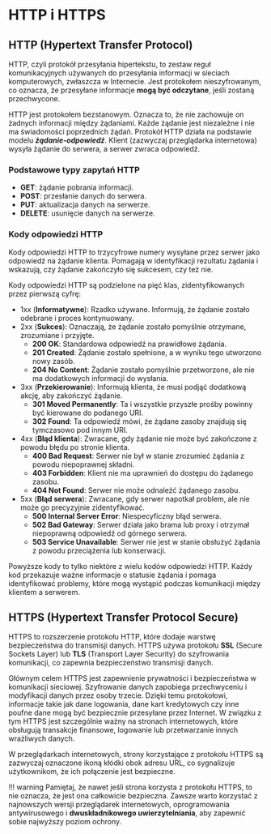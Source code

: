 # HTTP i HTTPS

## HTTP (Hypertext Transfer Protocol)

HTTP, czyli protokół przesyłania hipertekstu, to zestaw reguł komunikacyjnych używanych do przesyłania informacji w sieciach komputerowych, zwłaszcza w Internecie. Jest protokołem nieszyfrowanym, co oznacza, że przesyłane informacje **mogą być odczytane**, jeśli zostaną przechwycone.

HTTP jest protokołem bezstanowym. Oznacza to, że nie zachowuje on żadnych informacji między żądaniami. Każde żądanie jest niezależne i nie ma świadomości poprzednich żądań. Protokół HTTP działa na podstawie modelu ***żądanie-odpowiedź***. Klient (zazwyczaj przeglądarka internetowa) wysyła żądanie do serwera, a serwer zwraca odpowiedź.

### Podstawowe typy zapytań HTTP

- **GET**: żądanie pobrania informacji.
- **POST**: przesłanie danych do serwera.
- **PUT**: aktualizacja danych na serwerze.
- **DELETE**: usunięcie danych na serwerze.

### Kody odpowiedzi HTTP

Kody odpowiedzi HTTP to trzycyfrowe numery wysyłane przez serwer jako odpowiedź na żądanie klienta. Pomagają w identyfikacji rezultatu żądania i wskazują, czy żądanie zakończyło się sukcesem, czy też nie.

Kody odpowiedzi HTTP są podzielone na pięć klas, zidentyfikowanych przez pierwszą cyfrę:

- 1xx (**Informatywne**): Rzadko używane. Informują, że żądanie zostało odebrane i proces kontynuowany.
- 2xx (**Sukces**): Oznaczają, że żądanie zostało pomyślnie otrzymane, zrozumiane i przyjęte.
  - **200 OK**: Standardowa odpowiedź na prawidłowe żądania.
  - **201 Created**: Żądanie zostało spełnione, a w wyniku tego utworzono nowy zasób.
  - **204 No Content**: Żądanie zostało pomyślnie przetworzone, ale nie ma dodatkowych informacji do wysłania.
- 3xx (**Przekierowanie**): Informują klienta, że musi podjąć dodatkową akcję, aby zakończyć żądanie.
  - **301 Moved Permanently**: Ta i wszystkie przyszłe prośby powinny być kierowane do podanego URI.
  - **302 Found**: Ta odpowiedź mówi, że żądane zasoby znajdują się tymczasowo pod innym URI.
- 4xx (**Błąd klienta**): Zwracane, gdy żądanie nie może być zakończone z powodu błędu po stronie klienta.
  - **400 Bad Request**: Serwer nie był w stanie zrozumieć żądania z powodu niepoprawnej składni.
  - **403 Forbidden**: Klient nie ma uprawnień do dostępu do żądanego zasobu.
  - **404 Not Found**: Serwer nie może odnaleźć żądanego zasobu.
- 5xx (**Błąd serwera**): Zwracane, gdy serwer napotkał problem, ale nie może go precyzyjnie zidentyfikować.
  - **500 Internal Server Error**: Niespecyficzny błąd serwera.
  - **502 Bad Gateway**: Serwer działa jako brama lub proxy i otrzymał niepoprawną odpowiedź od górnego serwera.
  - **503 Service Unavailable**: Serwer nie jest w stanie obsłużyć żądania z powodu przeciążenia lub konserwacji.

Powyższe kody to tylko niektóre z wielu kodów odpowiedzi HTTP. Każdy kod przekazuje ważne informacje o statusie żądania i pomaga identyfikować problemy, które mogą wystąpić podczas komunikacji między klientem a serwerem.

## HTTPS (Hypertext Transfer Protocol Secure)

HTTPS to rozszerzenie protokołu HTTP, które dodaje warstwę bezpieczeństwa do transmisji danych. HTTPS używa protokołu **SSL** (Secure Sockets Layer) lub **TLS** (Transport Layer Security) do szyfrowania komunikacji, co zapewnia bezpieczeństwo transmisji danych.

Głównym celem HTTPS jest zapewnienie prywatności i bezpieczeństwa w komunikacji sieciowej. Szyfrowanie danych zapobiega przechwyceniu i modyfikacji danych przez osoby trzecie. Dzięki temu protokołowi, informacje takie jak dane logowania, dane kart kredytowych czy inne poufne dane mogą być bezpiecznie przesyłane przez Internet. W związku z tym HTTPS jest szczególnie ważny na stronach internetowych, które obsługują transakcje finansowe, logowanie lub przetwarzanie innych wrażliwych danych.

W przeglądarkach internetowych, strony korzystające z protokołu HTTPS są zazwyczaj oznaczone ikoną kłódki obok adresu URL, co sygnalizuje użytkownikom, że ich połączenie jest bezpieczne.

!!! warning
	 Pamiętaj, że nawet jeśli strona korzysta z protokołu HTTPS, to nie oznacza, że jest ona całkowicie bezpieczna. Zawsze warto korzystać z najnowszych wersji przeglądarek internetowych, oprogramowania antywirusowego i **dwuskładnikowego uwierzytelniania**, aby zapewnić sobie najwyższy poziom ochrony.
